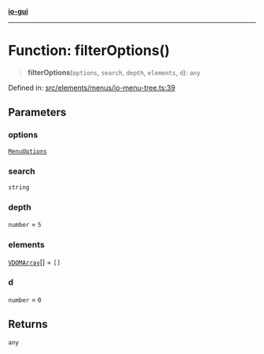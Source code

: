 [**io-gui**](../README.md)

***

# Function: filterOptions()

> **filterOptions**(`options`, `search`, `depth`, `elements`, `d`): `any`

Defined in: [src/elements/menus/io-menu-tree.ts:39](https://github.com/io-gui/io/blob/main/src/elements/menus/io-menu-tree.ts#L39)

## Parameters

### options

[`MenuOptions`](../classes/MenuOptions.md)

### search

`string`

### depth

`number` = `5`

### elements

[`VDOMArray`](../type-aliases/VDOMArray.md)[] = `[]`

### d

`number` = `0`

## Returns

`any`
